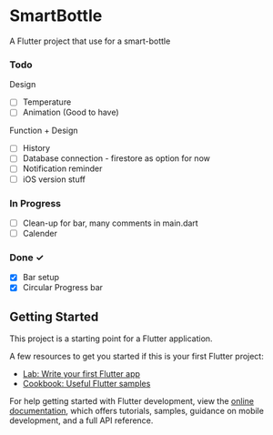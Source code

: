 # SmartBottle

A Flutter project that use for a smart-bottle 

### Todo
Design
- [ ] Temperature
- [ ] Animation (Good to have)

Function + Design
- [ ] History
- [ ] Database connection - firestore as option for now
- [ ] Notification reminder  
- [ ] iOS version stuff

### In Progress
- [ ] Clean-up for bar, many comments in main.dart   
- [ ] Calender

### Done ✓
- [x] Bar setup
- [x] Circular Progress bar

## Getting Started

This project is a starting point for a Flutter application.

A few resources to get you started if this is your first Flutter project:

- [Lab: Write your first Flutter app](https://docs.flutter.dev/get-started/codelab)
- [Cookbook: Useful Flutter samples](https://docs.flutter.dev/cookbook)

For help getting started with Flutter development, view the
[online documentation](https://docs.flutter.dev/), which offers tutorials,
samples, guidance on mobile development, and a full API reference.
